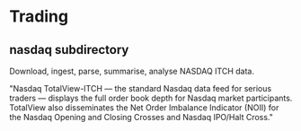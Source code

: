 # Trading

## nasdaq subdirectory
Download, ingest, parse, summarise, analyse NASDAQ ITCH data.

"Nasdaq TotalView-ITCH — the standard Nasdaq data feed for serious traders — displays the full order book depth for Nasdaq market participants. TotalView also disseminates the Net Order Imbalance Indicator (NOII) for the Nasdaq Opening and Closing Crosses and Nasdaq IPO/Halt Cross."

